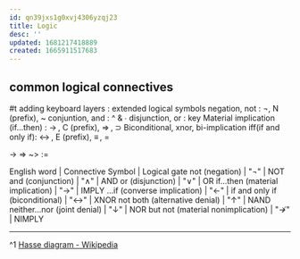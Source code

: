 ```yaml
---
id: qn39jxs1g0xvj4306yzqj23
title: Logic
desc: ''
updated: 1681217418889
created: 1665911517683
---
```


## common logical connectives
#t adding keyboard layers : extended logical symbols
negation, not : ¬, N (prefix), ~
conjuntion, and : ^ & ∙
disjunction, or : key
Material implication (if...then) : → , C (prefix), ⇒ , ⊃
Biconditional, xnor, bi-implication iff(if and only if): ↔ , E (prefix), ≡ , =

->
=>
~>
:=

English word | Connective	Symbol | Logical gate
not (negation) | "¬" | NOT
and	(conjunction) |	"∧" | AND
or	(disjunction) | "∨" | OR
if...then	(material implication) | "→" | IMPLY
...if	(converse implication) | "←" |
if and only if	(biconditional) | "↔" | XNOR
not both	(alternative denial) | "↑" | NAND
neither...nor	(joint denial) | "↓" | NOR
but not	(material nonimplication) | "↛" | NIMPLY

---
^1 [Hasse diagram - Wikipedia](https://en.wikipedia.org/wiki/Hasse_diagram)